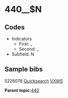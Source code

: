 # 440\_\_$N

## Codes

-   Indicators
    -   First: \_
    -   Second: \_
-   Subfield: N

## Sample bibs

5226078 [Quicksearch](https://search.library.yale.edu/catalog/5226078) [VXWS](http://prodorbis.library.yale.edu:7014/vxws/GetHoldingsService?bibId=5226078)

**Parent topic:**[440](../../tags/440/440.md)

